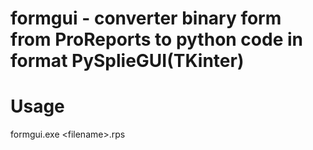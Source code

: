 # formgui - converter binary form from ProReports to python code in format PySplieGUI(TKinter)


# Usage

formgui.exe &#60;filename&#62;.rps 
